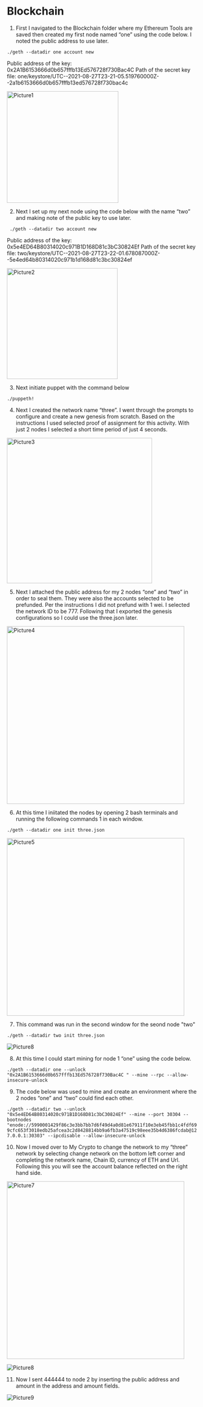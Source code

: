 
# Blockchain

1. First I navigated to the Blockchain folder where my Ethereum Tools are saved then created my first node named “one” using the code below. I noted the public address to use later.

`./geth --datadir one account new`

Public address of the key:   0x2A1B6153666d0b657fffb13Ed576728f730Bac4C
Path of the secret key file: one/keystore/UTC--2021-08-27T23-21-05.519760000Z--2a1b6153666d0b657fffb13ed576728f730bac4c

<img width="294" alt="Picture1" src="https://user-images.githubusercontent.com/82069175/131203632-cea7eb27-dd96-4127-a58f-99611f757894.png">

2. Next I set up my next node using the code below with the name “two” and making note of the public key to use later. 

` ./geth --datadir two account new`

Public address of the key:   0x5e4ED64B80314020c971B1D168D81c3bC30824Ef
Path of the secret key file: two/keystore/UTC--2021-08-27T23-22-01.678087000Z--5e4ed64b80314020c971b1d168d81c3bc30824ef

<img width="292" alt="Picture2" src="https://user-images.githubusercontent.com/82069175/131227710-92cf81e2-b82a-4bcf-9d63-e31741ea8a88.png">

3. Next initiate puppet with the command below

`./puppeth!`

4. Next I created the network name “three”. I went through the prompts to configure and create a new genesis from scratch. Based on the instructions I used selected proof of assignment for this activity. With just 2 nodes I selected a short time period of just 4 seconds. 

<img width="383" alt="Picture3" src="https://user-images.githubusercontent.com/82069175/131227774-6e6fbfe9-1c18-4acb-a7b9-08bf815d1e1a.png">

5. Next I attached the public address for my 2 nodes “one” and “two” in order to seal them. They were also the accounts selected to be prefunded. Per the instructions I did not prefund with 1 wei. I selected the network ID to be 777. Following that I exported the genesis configurations so I could use the three.json later.

<img width="468" alt="Picture4" src="https://user-images.githubusercontent.com/82069175/131227794-fe73cb0f-7e87-4668-86ec-c209212bd730.png">

6. At this time I iniitated the nodes by opening 2 bash terminals and running the following commands 1 in each window.

`./geth --datadir one init three.json`

<img width="468" alt="Picture5" src="https://user-images.githubusercontent.com/82069175/131228549-e55145d6-7e4b-4d66-9897-bcc66665e09c.png">


7. This command was run in the second window for the seond node "two"

`./geth --datadir two init three.json`

![Picture8](https://user-images.githubusercontent.com/82069175/131228615-f809e44a-8b85-4aa5-9ed5-b9c01380bb5c.png)

8. At this time I could start mining for node 1 “one” using the code below.

`./geth --datadir one --unlock "0x2A1B6153666d0b657fffb13Ed576728f730Bac4C " --mine --rpc --allow-insecure-unlock`

9.	The code below was used to mine and create an environment where the 2 nodes “one” and “two” could find each other.

`./geth --datadir two --unlock "0x5e4ED64B80314020c971B1D168D81c3bC30824Ef" --mine --port 30304 --bootnodes "enode://5990001429f86c3e3bb7bb7d6f49d4a0d81e67911f10e3eb45fbb1c4fdf699cfc653f3018edb25afcea3c2d8428814bb9a6fb3a47519c98eee35b4d6386fcdab@127.0.0.1:30303" --ipcdisable --allow-insecure-unlock`

10. Now I moved over to My Crypto to change the network to my “three” network by selecting change network on the bottom left corner and completing the network name, Chain ID, currency of ETH and Url. Following this you will see the account balance reflected on the right hand side. 

<img width="468" alt="Picture7" src="https://user-images.githubusercontent.com/82069175/131228749-87548ddb-80e6-49f1-bed5-348e2263540a.png">

![Picture8](https://user-images.githubusercontent.com/82069175/131228811-cd13047f-3bc4-4c1c-9bdc-f0610b6e2bef.png)

11.	Now I sent 444444 to node 2 by inserting the public address and amount in the address and amount fields. 

![Picture9](https://user-images.githubusercontent.com/82069175/131228831-e080e2aa-ff0c-4f6d-83e9-6e1053fc669a.png)

























